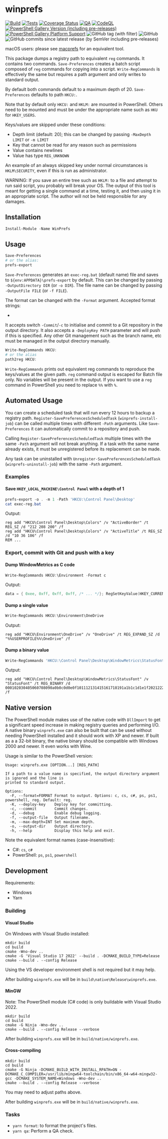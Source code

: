 # winprefs

[![Build](https://github.com/Tatsh/winprefs/actions/workflows/cmake.yml/badge.svg)](https://github.com/Tatsh/winprefs/actions/workflows/cmake.yml)
[![Tests](https://github.com/Tatsh/winprefs/actions/workflows/tests.yml/badge.svg)](https://github.com/Tatsh/winprefs/actions/workflows/tests.yml)
[![Coverage Status](https://coveralls.io/repos/github/Tatsh/winprefs/badge.svg?branch=master)](https://coveralls.io/github/Tatsh/winprefs?branch=master)
[![QA](https://github.com/Tatsh/winprefs/actions/workflows/qa.yml/badge.svg)](https://github.com/Tatsh/winprefs/actions/workflows/qa.yml)
[![CodeQL](https://github.com/Tatsh/winprefs/actions/workflows/codeql.yml/badge.svg)](https://github.com/Tatsh/winprefs/actions/workflows/codeql.yml)
[![PowerShell Gallery Version (including pre-releases)](https://img.shields.io/powershellgallery/v/WinPrefs)](https://www.powershellgallery.com/packages/WinPrefs)
[![PowerShell Gallery Platform Support](https://img.shields.io/powershellgallery/p/WinPrefs?label=powershell+platforms+supported)](https://www.powershellgallery.com/packages/WinPrefs)
![GitHub tag (with filter)](https://img.shields.io/github/v/tag/Tatsh/winprefs)
![GitHub](https://img.shields.io/github/license/Tatsh/winprefs)
![GitHub commits since latest release (by SemVer including pre-releases)](https://img.shields.io/github/commits-since/Tatsh/winprefs/v0.3.2/master)

macOS users: please see [macprefs](https://github.com/Tatsh/macprefs) for an equivalent tool.

This package dumps a registry path to equivalent `reg` commands. It contains two commands.
`Save-Preferences` creates a batch script composed of `reg` commands for copying into a script.
`Write-RegCommands` is effectively the same but requires a path argument and only writes to standard
output.

By default both commands default to a maximum depth of 20. `Save-Preferences` defaults to path
`HKCU:`.

Note that by default only `HKCU:` and `HKLM:` are mounted in PowerShell. Others need to be mounted
and must be under the appropriate name such as `HKU` for `HKEY_USERS`.

Keys/values are skipped under these conditions:

- Depth limit (default: 20); this can be changed by passing `-MaxDepth LIMIT` or `-m LIMIT`
- Key that cannot be read for any reason such as permissions
- Value contains newlines
- Value has type `REG_UNKNOWN`

An example of an always skipped key under normal circumstances is `HKLM\SECURITY`, even if this is
run as administrator.

WARNING: If you save an entire tree such as `HKLM:` to a file and attempt to run said script, you
probably will break your OS. The output of this tool is meant for getting a single command at a
time, testing it, and then using it in an appropriate script. The author will not be held
responsible for any damages.

## Installation

```powershell
Install-Module -Name WinPrefs
```

## Usage

```powershell
Save-Preferences
# or the alias:
prefs-export
```

`Save-Preferences` generates an `exec-reg.bat` (default name) file and saves to
`${env:APPDATA}\prefs-export` by default. This can be changed by passing `-OutputDirectory DIR`
(or `-o DIR`). The file name can be changed by passing `-OutputFile FILE` (or `-f FILE`).

The format can be changed with the `-Format` argument. Accepted format strings:

-

It accepts switch `-Commit`/`-c` to initialise and commit to a Git repository in the output
directory. It also accepts a `-DeployKey PATH` parameter and will push if this is specified. Any
other Git management such as the branch name, etc must be managed in the output directory manually.

```powershell
Write-RegCommands HKCU:
# or the alias
path2reg HKCU:
```

`Write-RegCommands` prints out equivalent reg commands to reproduce the keys/values at the given
path. `reg` command output is escaped for Batch file only. No variables will be present in the
output. If you want to use a `reg` command in PowerShell you need to replace `%%` with `%`.

## Automated Usage

You can create a scheduled task that will run every 12 hours to backup a registry path.
`Register-SavePreferencesScheduledTask` (`winprefs-install-job`) can be called multiple times with
different `-Path` arguments. Like `Save-Preferences` it can automatically commit to a repository and
push.

Calling `Register-SavePreferencesScheduledTask` multiple times with the same `-Path` argument will
not break anything. If a task with the same name already exists, it must be unregistered before its
replacement can be made.

Any task can be uninstalled with `Unregister-SavePreferencesScheduledTask` (`winprefs-uninstall-job`)
with the same `-Path` argument.

### Examples

#### Save `HKEY_LOCAL_MACHINE\Control Panel` with a depth of 1

```powershell
prefs-export -o . -m 1 -Path 'HKCU:\Control Panel\Desktop'
cat exec-reg.bat
```

Output:

```batch
reg add "HKCU\Control Panel\Desktop\Colors" /v "ActiveBorder" /t REG_SZ /d "212 208 200" /f
reg add "HKCU\Control Panel\Desktop\Colors" /v "ActiveTitle" /t REG_SZ /d "10 36 106" /f
REM ...
```

### Export, commit with Git and push with a key

#### Dump WindowMetrics as C code

```powershell
Write-RegCommands HKCU:\Environment -Format c
```

Output:

```c
data = { 0xee, 0xff, 0xff, 0xff, /* ... */}; RegSetKeyValue(HKEY_CURRENT_USER, TEXT("Control Panel\\Desktop\\WindowMetrics"), TEXT("CaptionFont"), REG_BINARY, (LPCVOID)&data, 92);
```

#### Dump a single value

```powershell
Write-RegCommands HKCU:\Environment\OneDrive
```

Output:

```batch
reg add "HKCU\Environment\OneDrive" /v "OneDrive" /t REG_EXPAND_SZ /d "%%USERPROFILE%%\OneDrive" /f
```

#### Dump a binary value

```powershell
Write-RegCommands 'HKCU:\Control Panel\Desktop\WindowMetrics\StatusFont'
```

Output:

```batch
reg add "HKCU\Control Panel\Desktop\WindowMetrics\StatusFont" /v "StatusFont" /t REG_BINARY /d 000102030405060708090a0b0c0d0e0f101112131415161718191a1b1c1d1e1f202122232425262728292a2b2c2d2e2f303132333435363738393a3b3c3d3e3f404142434445464748494a4b4c4d4e4f505152535455565758595a5b /f
```

## Native version

The PowerShell module makes use of the native code with `DllImport` to get a significant speed
increase in making registry queries and performing I/O. A native binary `winprefs.exe` can also be
built that can be used without needing PowerShell installed and it should work with XP and newer. If
built as a a 32-bit binary, the native binary should be compatible with Windows 2000 and newer. It
even works with Wine.

Usage is similar to the PowerShell version:

```plain
Usage: winprefs.exe [OPTION...] [REG_PATH]

If a path to a value name is specified, the output directory argument is ignored and the line is
printed to standard output.

Options:
  -F, --format=FORMAT Format to output. Options: c, cs, c#, ps, ps1, powershell, reg. Default: reg.
  -K, --deploy-key    Deploy key for committing.
  -c, --commit        Commit changes.
  -d, --debug         Enable debug logging.
  -f, --output-file   Output filename.
  -m, --max-depth=INT Set maximum depth.
  -o, --output-dir    Output directory.
  -h, --help          Display this help and exit.
```

Note the equivalent format names (case-insensitive):

- C#: `cs`, `c#`
- PowerShell: `ps`, `ps1`, `powershell`

## Development

Requirements:

- Windows
- Yarn

### Building

#### Visual Studio

On Windows with Visual Studio installed:

```shell
mkdir build
cd build
cmake -Wno-dev ..
cmake -G 'Visual Studio 17 2022' --build . -DCMAKE_BUILD_TYPE=Release
cmake --build . --config Release
```

Using the VS developer environment shell is not required but it may help.

After building `winprefs.exe` will be in `build\native\Release\winprefs.exe`.

#### MinGW

Note: The PowerShell module (C# code) is only buildable with Visual Studio 2022.

```shell
mkdir build
cd build
cmake -G Ninja -Wno-dev ..
cmake --build . --config Release --verbose
```

After building `winprefs.exe` will be in `build/native/winprefs.exe`.

#### Cross-compiling

```shell
mkdir build
cd build
cmake -G Ninja -DCMAKE_BUILD_WITH_INSTALL_RPATH=ON -DCMAKE_C_COMPILER=/usr/lib/mingw64-toolchain/bin/x86_64-w64-mingw32-gcc -DCMAKE_SYSTEM_NAME=Windows -Wno-dev ..
cmake --build . --config Release --verbose
```

You may need to adjust paths above.

After building `winprefs.exe` will be in `build/native/winprefs.exe`.

### Tasks

- `yarn format`: to format the project's files.
- `yarn qa`: Perform a QA check.
